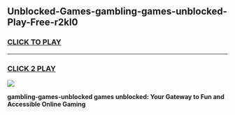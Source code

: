 
## Unblocked-Games-gambling-games-unblocked-Play-Free-r2kl0
<h3>
<a href="https://premium76.site?title=gambling-games-unblocked&ref=10A">CLICK TO PLAY</a></h3>
<hr>

<h3>
<a href="https://premium76.site?title=gambling-games-unblocked&ref=10A">CLICK 2 PLAY</a>
  
</h3>

<a href="https://premium76.site?title=gambling-games-unblocked&ref=10A"><img src="https://clearcache.store/games.png"></a>


**gambling-games-unblocked games unblocked: Your Gateway to Fun and Accessible Online Gaming**

